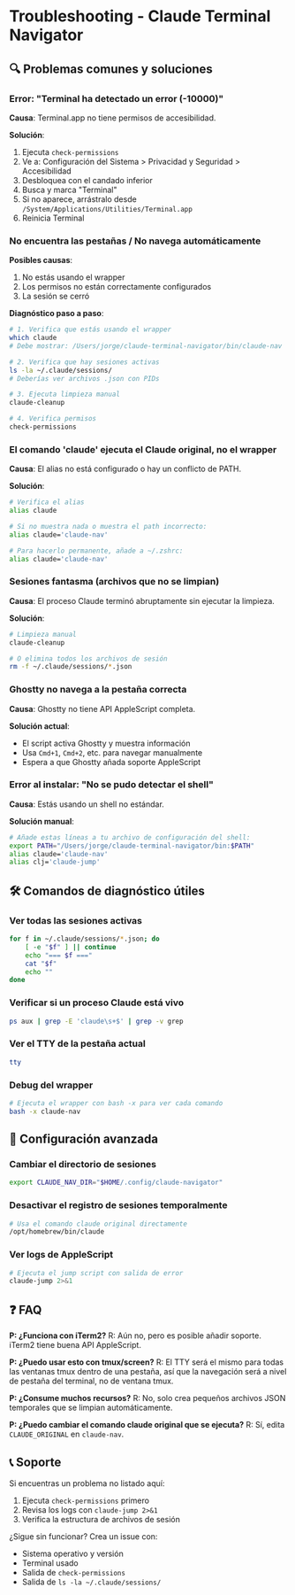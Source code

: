 # Troubleshooting - Claude Terminal Navigator

## 🔍 Problemas comunes y soluciones

### Error: "Terminal ha detectado un error (-10000)"

**Causa**: Terminal.app no tiene permisos de accesibilidad.

**Solución**:
1. Ejecuta `check-permissions`
2. Ve a: Configuración del Sistema > Privacidad y Seguridad > Accesibilidad
3. Desbloquea con el candado inferior
4. Busca y marca "Terminal"
5. Si no aparece, arrástralo desde `/System/Applications/Utilities/Terminal.app`
6. Reinicia Terminal

### No encuentra las pestañas / No navega automáticamente

**Posibles causas**:
1. No estás usando el wrapper
2. Los permisos no están correctamente configurados
3. La sesión se cerró

**Diagnóstico paso a paso**:

```bash
# 1. Verifica que estás usando el wrapper
which claude
# Debe mostrar: /Users/jorge/claude-terminal-navigator/bin/claude-nav

# 2. Verifica que hay sesiones activas
ls -la ~/.claude/sessions/
# Deberías ver archivos .json con PIDs

# 3. Ejecuta limpieza manual
claude-cleanup

# 4. Verifica permisos
check-permissions
```

### El comando 'claude' ejecuta el Claude original, no el wrapper

**Causa**: El alias no está configurado o hay un conflicto de PATH.

**Solución**:
```bash
# Verifica el alias
alias claude

# Si no muestra nada o muestra el path incorrecto:
alias claude='claude-nav'

# Para hacerlo permanente, añade a ~/.zshrc:
alias claude='claude-nav'
```

### Sesiones fantasma (archivos que no se limpian)

**Causa**: El proceso Claude terminó abruptamente sin ejecutar la limpieza.

**Solución**:
```bash
# Limpieza manual
claude-cleanup

# O elimina todos los archivos de sesión
rm -f ~/.claude/sessions/*.json
```

### Ghostty no navega a la pestaña correcta

**Causa**: Ghostty no tiene API AppleScript completa.

**Solución actual**:
- El script activa Ghostty y muestra información
- Usa `Cmd+1`, `Cmd+2`, etc. para navegar manualmente
- Espera a que Ghostty añada soporte AppleScript

### Error al instalar: "No se pudo detectar el shell"

**Causa**: Estás usando un shell no estándar.

**Solución manual**:
```bash
# Añade estas líneas a tu archivo de configuración del shell:
export PATH="/Users/jorge/claude-terminal-navigator/bin:$PATH"
alias claude='claude-nav'
alias clj='claude-jump'
```

## 🛠️ Comandos de diagnóstico útiles

### Ver todas las sesiones activas
```bash
for f in ~/.claude/sessions/*.json; do
    [ -e "$f" ] || continue
    echo "=== $f ==="
    cat "$f"
    echo ""
done
```

### Verificar si un proceso Claude está vivo
```bash
ps aux | grep -E 'claude\s+$' | grep -v grep
```

### Ver el TTY de la pestaña actual
```bash
tty
```

### Debug del wrapper
```bash
# Ejecuta el wrapper con bash -x para ver cada comando
bash -x claude-nav
```

## 🔧 Configuración avanzada

### Cambiar el directorio de sesiones
```bash
export CLAUDE_NAV_DIR="$HOME/.config/claude-navigator"
```

### Desactivar el registro de sesiones temporalmente
```bash
# Usa el comando claude original directamente
/opt/homebrew/bin/claude
```

### Ver logs de AppleScript
```bash
# Ejecuta el jump script con salida de error
claude-jump 2>&1
```

## ❓ FAQ

**P: ¿Funciona con iTerm2?**
R: Aún no, pero es posible añadir soporte. iTerm2 tiene buena API AppleScript.

**P: ¿Puedo usar esto con tmux/screen?**
R: El TTY será el mismo para todas las ventanas tmux dentro de una pestaña, así que la navegación será a nivel de pestaña del terminal, no de ventana tmux.

**P: ¿Consume muchos recursos?**
R: No, solo crea pequeños archivos JSON temporales que se limpian automáticamente.

**P: ¿Puedo cambiar el comando claude original que se ejecuta?**
R: Sí, edita `CLAUDE_ORIGINAL` en `claude-nav`.

## 📞 Soporte

Si encuentras un problema no listado aquí:
1. Ejecuta `check-permissions` primero
2. Revisa los logs con `claude-jump 2>&1`
3. Verifica la estructura de archivos de sesión

¿Sigue sin funcionar? Crea un issue con:
- Sistema operativo y versión
- Terminal usado
- Salida de `check-permissions`
- Salida de `ls -la ~/.claude/sessions/`